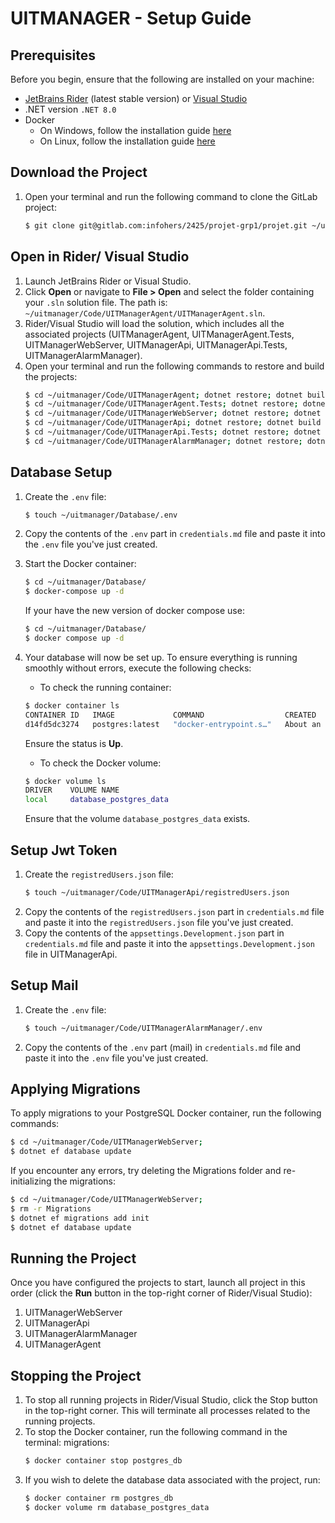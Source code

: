 # UITMANAGER - Setup Guide

## Prerequisites
Before you begin, ensure that the following are installed on your machine:
- [JetBrains Rider](https://www.jetbrains.com/Rider/) (latest stable version) or [Visual Studio](https://visualstudio.microsoft.com/fr/downloads/)
- .NET version `.NET 8.0`
- Docker
    - On Windows, follow the installation guide [here](https://docs.docker.com/desktop/setup/install/windows-install/)
    - On Linux, follow the installation guide [here](https://docs.docker.com/desktop/setup/install/linux/)

## Download the Project
1. Open your terminal and run the following command to clone the GitLab project:
    ```bash
    $ git clone git@gitlab.com:infohers/2425/projet-grp1/projet.git ~/uitmanager
    ```

## Open in Rider/ Visual Studio 
1. Launch JetBrains Rider or Visual Studio.
2. Click **Open** or navigate to **File > Open** and select the folder containing your `.sln` solution file. The path is: `~/uitmanager/Code/UITManagerAgent/UITManagerAgent.sln`.
3. Rider/Visual Studio will load the solution, which includes all the associated projects (UITManagerAgent, UITManagerAgent.Tests, UITManagerWebServer, UITManagerApi, UITManagerApi.Tests, UITManagerAlarmManager).
4. Open your terminal and run the following commands to restore and build the projects:
    ```bash
    $ cd ~/uitmanager/Code/UITManagerAgent; dotnet restore; dotnet build
    $ cd ~/uitmanager/Code/UITManagerAgent.Tests; dotnet restore; dotnet build
    $ cd ~/uitmanager/Code/UITManagerWebServer; dotnet restore; dotnet build
    $ cd ~/uitmanager/Code/UITManagerApi; dotnet restore; dotnet build
    $ cd ~/uitmanager/Code/UITManagerApi.Tests; dotnet restore; dotnet build
    $ cd ~/uitmanager/Code/UITManagerAlarmManager; dotnet restore; dotnet build
    ```

## Database Setup
1. Create the `.env` file:
    ```bash
    $ touch ~/uitmanager/Database/.env
    ```
2. Copy the contents of the `.env` part in `credentials.md` file and paste it into the `.env` file you've just created.
3. Start the Docker container:
    ```bash
    $ cd ~/uitmanager/Database/
    $ docker-compose up -d
    ```
    If your have the new version of docker compose use:
    ```bash
    $ cd ~/uitmanager/Database/
    $ docker compose up -d
    ```
4. Your database will now be set up. To ensure everything is running smoothly without errors, execute the following checks:
    - To check the running container:
    ```bash
    $ docker container ls
    CONTAINER ID   IMAGE             COMMAND                  CREATED             STATUS             PORTS                                       NAMES
    d14fd5dc3274   postgres:latest   "docker-entrypoint.s…"   About an hour ago   Up About an hour   0.0.0.0:5432->5432/tcp, :::5432->5432/tcp   postgres_db
    ```
    Ensure the status is **Up**.
    
    - To check the Docker volume:
    ```bash
    $ docker volume ls
    DRIVER    VOLUME NAME
    local     database_postgres_data
    ```
    Ensure that the volume `database_postgres_data` exists.

## Setup Jwt Token
1. Create the `registredUsers.json` file:
   ```bash
   $ touch ~/uitmanager/Code/UITManagerApi/registredUsers.json
   ```
2. Copy the contents of the `registredUsers.json` part in `credentials.md` file and paste it into the `registredUsers.json` file you've just created.
3. Copy the contents of the `appsettings.Development.json` part in `credentials.md` file and paste it into the `appsettings.Development.json` file in UITManagerApi.

## Setup Mail
1. Create the `.env` file:
   ```bash
   $ touch ~/uitmanager/Code/UITManagerAlarmManager/.env
   ```
2. Copy the contents of the `.env` part (mail) in `credentials.md` file and paste it into the `.env` file you've just created.

## Applying Migrations
To apply migrations to your PostgreSQL Docker container, run the following commands:
```bash
$ cd ~/uitmanager/Code/UITManagerWebServer;
$ dotnet ef database update
```
If you encounter any errors, try deleting the Migrations folder and re-initializing the migrations:
```bash
$ cd ~/uitmanager/Code/UITManagerWebServer;
$ rm -r Migrations
$ dotnet ef migrations add init
$ dotnet ef database update
```
## Running the Project
Once you have configured the projects to start, launch all project in this order (click the **Run** button in the top-right corner of Rider/Visual Studio):
1. UITManagerWebServer
2. UITManagerApi
3. UITManagerAlarmManager
4. UITManagerAgent


## Stopping the Project
1. To stop all running projects in Rider/Visual Studio, click the Stop button in the top-right corner. This will terminate all processes related to the running projects.
2. To stop the Docker container, run the following command in the terminal:
migrations:
    ```bash
    $ docker container stop postgres_db
    ```
3. If you wish to delete the database data associated with the project, run:
    ```bash
    $ docker container rm postgres_db
    $ docker volume rm database_postgres_data
    ```

